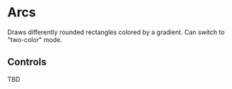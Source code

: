 # Arcs
Draws differently rounded rectangles colored by a gradient. Can switch to "two-color" mode.

## Controls
TBD
